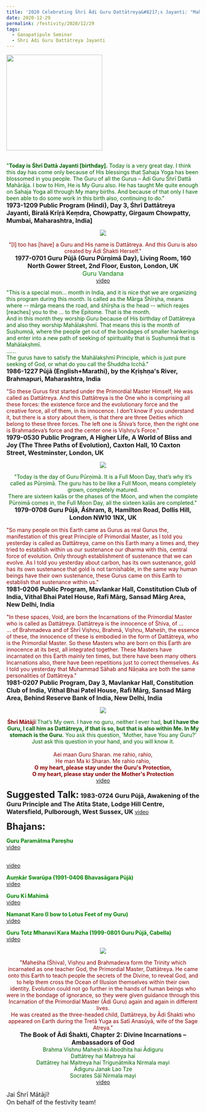 ```yaml
---
title: '2020 Celebrating Śhrī Ādi Guru Dattātreya&#8217;s Jayanti: "Maheśha (Śhiva), Viṣhṇu and Brahmadeva form the Trinity which incarnated as one Teacher God, the Primordial Master, Dattātreya" '
date: 2020-12-29
permalink: /festivity/2020/12/29
tags:
  - Ganapatipule Seminar
  - Shri Adi Guru Dattātreya Jayanti
---
```


<div style="text-align: left"><img src="/images/image00.png" width="250" /></div><br>

<p>
<font color="DarkGreen">"<b>Today is Śhrī Dattā Jayanti [birthday].</b> Today is a very great day. I think this day has come only because of His blessings that Sahaja Yoga has been blossomed in you people. The Guru of all the Gurus – Ādi Guru Śhrī Dattā Mahārāja. I bow to Him, He is My Guru also. He has taught Me quite enough on Sahaja Yoga all through My many births. And because of that only I have been able to do some work in this birth also, continuing to do."</font><br>
<font size="+0"><b>1973-1209 Public Program (Hindi), Day 3, Śhrī Dattātreya Jayanti, Biralā Krīṛā Keṃdra, Chowpatty, Girgaum Chowpatty, Mumbai, Maharashtra, India]</b></font>
</p>

<div style="text-align: center"><img src="/images/image599.png" /></div>

<p style=" text-align:center;">
<font color="DarkRed">"[I] too has [have] a Guru and His name is Dattātreya. And this Guru is also created by Ādi Śhakti Herself."</font><br>
<font size="+0"><b>1977-0701 Guru Pūjā (Guru Pūrṇimā Day), Living Room, 160 North Gower Street, 2nd Floor, Euston, London, UK</b></font><br>
<font size="+0"><font color="green">Guru Vandana</font></font><br>
<a href="https://www.youtube.com/watch?v=xw-C4g4swo4&list=PL407136734B2B056D&index=7&ab_channel=SahajaYoga">video</a>
</p>

<p>
<font color="DarkGreen">"This is a special mon... month in India, and it is nice that we are organizing this program during this month. Is called as the Mārga Śhīrṣha, means where -- mārga means the road, and śhīrṣha is the head -- which reajes [reaches] you to the ... to the Epitome. That is the month.<br>
And in this month they worship Guru because of His birthday of Dattātreya and also they worship Mahālakṣhmī. That means this is the month of Suṣhumṇā, where the people get out of the bondages of smaller hankerings and enter into a new path of seeking of spirituality that is Suṣhumṇā that is Mahālakṣhmī.<br>
......<br>
The gurus have to satisfy the Mahālakṣhmī Principle, which is just pure seeking of God, or what do you call the Śhuddha Icchā."</font><br>
<font size="+0"><b>1986-1227 Pūjā (English+Marathi), by the Kṛiṣhṇa's River, Brahmapuri, Maharashtra, India</b></font>
</p>

<p>
<font color="DarkRed">"So these Gurus first started under the Primordial Master Himself, He was called as Dattātreya. And this Dattātreya is the One who is comprising all these forces: the existence force and the evolutionary force and the creative force, all of them, in its innocence. I don’t know if you understand it, but there is a story about them, is that there are three Deities which belong to these three forces. The left one is Śhiva’s force, then the right one is Brahmadeva’s force and the center one is Viṣhṇu’s Force."</font><br>
<font size="+0"><b>1979-0530 Public Program, A Higher Life, A World of Bliss and Joy (The Three Paths of Evolution), Caxton Hall, 10 Caxton Street, Westminster, London, UK</b></font>
</p>

<div style="text-align: center"><img src="/images/image600.png" /></div>

<p style="text-align:center;">
<font color="DarkGreen">"Today is the day of Guru Pūrṇimā. It is a Full Moon Day, that’s why it’s called as Pūrṇimā. 
The guru has to be like a Full Moon, means completely grown, completely matured.<br>
There are sixteen kalās or the phases of the Moon, and when the complete Pūrṇimā comes in, the Full Moon Day, all the sixteen kalās are completed."</font><br>
<font size="+0"><b>1979-0708 Guru Pūjā, Āśhram, 8, Hamilton Road, Dollis Hill, London NW10 1NX, UK</b></font>
</p>

<p>
<font color="DarkRed">"So many people on this Earth came as Gurus as real Gurus the, manifestation of this great Principle of Primordial Master, as I told you yesterday is called as Dattātreya, came on this Earth many a times and, they tried to establish within us our sustenance our dharma with this, central force of evolution. Only through establishment of sustenance that we can evolve. As I told you yesterday about carbon, has its own sustenance, gold has its own sustenance that gold is not tarnishable, in the same way human beings have their own sustenance, these Gurus came on this Earth to establish that sustenance within us."</font><br>
<font size="+0"><b>1981-0206 Public Program, Mavlankar Hall, Constitution Club of India, Vithal Bhai Patel House, Rafi Mārg, Sansad Mārg Area, New Delhi, India
</b></font>
</p>

<p>
<font color="DarkRed">"In these spaces, Void, are born the Incarnations of the Primordial Master who is called as Dattātreya.
Dattātreya is the innocence of Śhiva, of ...<br>
... of Brahmadeva and of Śhrī Viṣhṇu, Brahmā, Viṣhṇu, Maheśh, the essence of these, the innocence of these is embodied in the form of Dattātreya, who is the Primordial Master. So these Masters who are born on this Earth are innocence at its best, all integrated together. These Masters have incarnated on this Earth mainly ten times, but there have been many others Incarnations also, there have been repetitions just to correct themselves. As I told you yesterday that Muhammad Sāhab and Nāṇaka are both the same personalities of Dattātreya."</font><br>
<font size="+0"><b>1981-0207 Public Program, Day 3, Mavlankar Hall, Constitution Club of India, Vithal Bhai Patel House, Rafi Mārg, Sansad Mārg Area, Behind Reserve Bank of India, New Delhi, India</b></font>
</p>

<div style="text-align: center"><img src="/images/image601.png" /></div>

<p style=" text-align:center;">
<font color="DarkRed"><b>Śhrī Mātājī</b></font><font color="DarkGreen">:That’s My own. I have no guru, neither I ever had, <b>but I have the Guru, I call him as
Dattātreya, if that is so, but that is also within Me. In My stomach is the Guru.</b> You ask this question,
‘Mother, have You any Guru?’ Just ask this question in your hand, and you will know it.</font><br>
<font size="+0"><b></b></font><br>
<font color="DarkRed">Aei maan Guru Sharan. me rahio, rahio,<br> 
He man Ma ki Sharan. Me rahio rahio,<br> 
<b>O my heart, please stay under the Guru's Protection,<br> 
O my heart, please stay under the Mother's Protection</b></font><br>
<a href="https://www.youtube.com/watch?v=qRDLZNVcF6M&ab_channel=AakashGupta">video</a>
</p>

<font size="+2"><b>Suggested Talk:</b></font> 
<font size="+0"><b>1983-0724 Guru Pūjā, Awakening of the Guru Principle and The Atīta State, Lodge Hill Centre, Watersfield, Pulborough, West Sussex, UK</b></font>
<a href="https://youtu.be/n0UHKv4mSdw"> video</a><br>

<font size="+2"><b>Bhajans:</b></font>

<p>
<font color="green"><b>Guru Paramātma Pareṣhu</b></font><br>
<a href="https://youtu.be/R6M4IgAHMcE"> video</a><br>
</p>

<p>
<font color="green"><b></b></font><br>
<a href="https://youtu.be/a62_qGivxAM">video</a>
</p>

<p>
<font color="green"><b>Auṃkār Swarūpa (1991-0406 Bhavasāgara Pūjā)</b></font><br>
<a href="https://seven-teams.github.io/Videos_Links.html">video</a>
</p>
 
<p>
<font color="green"><b>Guru Kī Mahimā</b></font><br>
<a href="https://youtu.be/gPtkxft14L4">video</a> 
</p>

<p>
<font color="green"><b>Namanat Karo (I bow to Lotus Feet of my Guru)</b></font><br>
<a href="https://youtu.be/KEdz1c-gM_4?list=PL407136734B2B056D">video</a> 
</p>

<p>
<font color="green"><b>Guru Totz Mhanavi Kara Mazha (1999-0801 Guru Pūjā, Cabella)</b></font><br>
<a href="https://seven-teams.github.io/Videos_Links.html">video</a>
</p>

<div style="text-align: center"><img src="/images/image602.png" /></div>

<p style=" text-align:center;">
<font color="DarkRed">"Maheśha (Śhiva), Viṣhṇu and Brahmadeva form the Trinity which incarnated as one teacher God, the Primordial Master, Dattātreya. 
He came onto this Earth to teach people the secrets of the Divine, to reveal God, and to help them cross the Ocean of Illusion themselves within their own identity. 
Evolution could not go further in the hands of human beings who were in the bondage of ignorance, so they were given guidance through this 
Incarnation of the Primordial Master (Ādi Guru) again and again in different lives.<br> 
He was created as the three-headed child, Dattātreya, by Ādi Śhakti who appeared on Earth during the Tretā Yuga as Satī Anasūyā, wife of the Sage Atreya."</font><br>
<font size="+0"><b>The Book of Ādi Śhakti, Chapter 2: Divine Incarnations – Ambassadors of God</b></font><br>
<font color="DarkGreen">Brahma Vishnu Mahesh ki Abodhita hai Ādiguru<br>
Dattātrey hai Maitreya hai<br>
Dattātrey hai Maitreya hai Triguṇātmika Nirmala mayi<br>
Ādiguru Janak Lao Tze<br>
Socrates Sāī Nirmala mayi  </font><br>
<a href="">video</a>
</p>

<p>
<font size="+0">Jai Śhrī Mātājī!<br>
On behalf of the festivity team!</font>
</p>